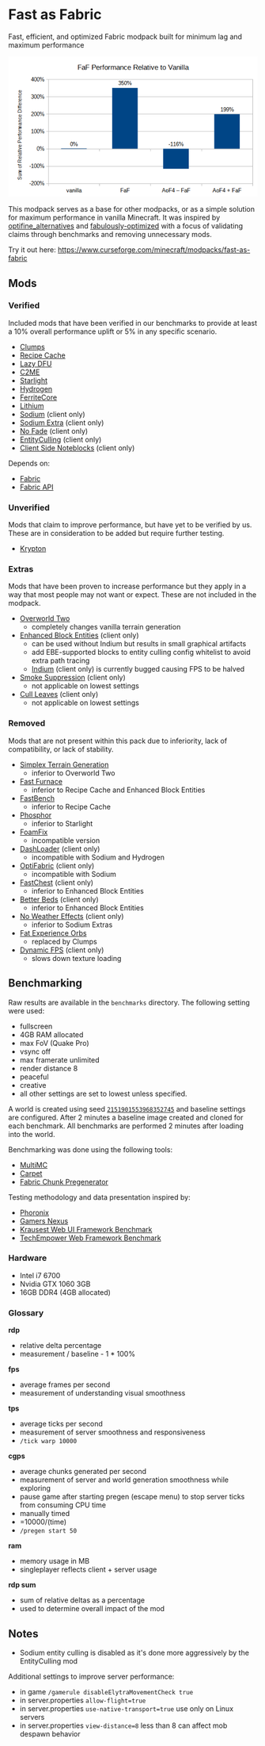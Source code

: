 # Fast as Fabric

Fast, efficient, and optimized Fabric modpack built for minimum lag and maximum performance

![](benchmarks/1.17.0-a-rdp.png)

This modpack serves as a base for other modpacks, or as a simple solution for maximum performance in vanilla Minecraft. It was inspired by [optifine_alternatives](https://gist.github.com/LambdAurora/1f6a4a99af374ce500f250c6b42e8754) and [fabulously-optimized](
https://www.curseforge.com/minecraft/modpacks/fabulously-optimized) with a focus of validating claims through benchmarks and removing unnecessary mods. 

Try it out here: https://www.curseforge.com/minecraft/modpacks/fast-as-fabric

## Mods

### Verified

Included mods that have been verified in our benchmarks to provide at least a 10% overall performance uplift or 5% in any specific scenario.

- [Clumps](https://www.curseforge.com/minecraft/mc-mods/clumps)
- [Recipe Cache](https://www.curseforge.com/minecraft/mc-mods/recipe-cache)
- [Lazy DFU](https://www.curseforge.com/minecraft/mc-mods/lazydfu)
- [C2ME](https://github.com/ishlandbukkit/C2ME-fabric)
- [Starlight](https://github.com/Spottedleaf/Starlight)
- [Hydrogen](https://modrinth.com/mod/hydrogen)
- [FerriteCore](https://www.curseforge.com/minecraft/mc-mods/ferritecore-fabric)
- [Lithium](https://www.curseforge.com/minecraft/mc-mods/lithium)
- [Sodium](https://www.curseforge.com/minecraft/mc-mods/sodium) (client only)
- [Sodium Extra](https://www.curseforge.com/minecraft/mc-mods/sodium-extra) (client only)
- [No Fade](https://www.curseforge.com/minecraft/mc-mods/no-fade) (client only)
- [EntityCulling](https://www.curseforge.com/minecraft/mc-mods/entityculling) (client only)
- [Client Side Noteblocks](https://www.curseforge.com/minecraft/mc-mods/client-side-noteblocks) (client only)

Depends on:

- [Fabric](https://fabricmc.net/)
- [Fabric API](https://www.curseforge.com/minecraft/mc-mods/fabric-api)

### Unverified

Mods that claim to improve performance, but have yet to be verified by us. These are in consideration to be added but require further testing.

- [Krypton](https://www.curseforge.com/minecraft/mc-mods/krypton)

### Extras

Mods that have been proven to increase performance but they apply in a way that most people may not want or expect. These are not included in the modpack.

- [Overworld Two](https://www.curseforge.com/minecraft/mc-mods/overworld-two)
    - completely changes vanilla terrain generation
- [Enhanced Block Entities](https://modrinth.com/mod/ebe) (client only)
    - can be used without Indium but results in small graphical artifacts
    - add EBE-supported blocks to entity culling config whitelist to avoid extra path tracing
    - [Indium](https://github.com/comp500/Indium) (client only) is currently bugged causing FPS to be halved
- [Smoke Suppression](https://www.curseforge.com/minecraft/mc-mods/smoke-suppression) (client only)
    - not applicable on lowest settings
- [Cull Leaves](https://www.curseforge.com/minecraft/mc-mods/cull-leaves) (client only)
    - not applicable on lowest settings

### Removed

Mods that are not present within this pack due to inferiority, lack of compatibility, or lack of stability.


- [Simplex Terrain Generation](https://www.curseforge.com/minecraft/mc-mods/simplex-terrain-generation)
    - inferior to Overworld Two
- [Fast Furnace](https://www.curseforge.com/minecraft/mc-mods/fast-furnace-for-fabric)
    - inferior to Recipe Cache and Enhanced Block Entities
- [FastBench](https://www.curseforge.com/minecraft/mc-mods/fastbench-for-fabric)
    - inferior to Recipe Cache
- [Phosphor](https://www.curseforge.com/minecraft/mc-mods/phosphor)
    - inferior to Starlight
- [Foam​Fix](https://www.curseforge.com/minecraft/mc-mods/foamfix-optimization-mod)
    - incompatible version
- [DashLoader](https://www.curseforge.com/minecraft/mc-mods/dashloader) (client only)
    - incompatible with Sodium and Hydrogen
- [OptiFabric](https://www.curseforge.com/minecraft/mc-mods/optifabric) (client only)
    - incompatible with Sodium
- [FastChest](https://www.curseforge.com/minecraft/mc-mods/fastchest) (client only)
    - inferior to Enhanced Block Entities
- [Better Beds](https://www.curseforge.com/minecraft/mc-mods/better-beds) (client only)
    - inferior to Enhanced Block Entities
- [No Weather Effects](https://www.curseforge.com/minecraft/mc-mods/no-weather-effects) (client only)
    - inferior to Sodium Extras
- [Fat Experience Orbs](https://www.curseforge.com/minecraft/mc-mods/fat-experience-orbs)
    - replaced by Clumps
- [Dynamic FPS](https://www.curseforge.com/minecraft/mc-mods/dynamic-fps) (client only)
    - slows down texture loading

## Benchmarking

Raw results are available in the `benchmarks` directory. The following setting were used:

- fullscreen
- 4GB RAM allocated
- max FoV (Quake Pro)
- vsync off
- max framerate unlimited
- render distance 8
- peaceful
- creative
- all other settings are set to lowest unless specified.

A world is created using seed [`2151901553968352745`](https://www.reddit.com/r/Minecraft/hthrmk) and baseline settings are configured. After 2 minutes a baseline image created and cloned for each benchmark. All benchmarks are performed 2 minutes after loading into the world.

Benchmarking was done using the following tools:

- [MultiMC](https://multimc.org)
- [Carpet](https://www.curseforge.com/minecraft/mc-mods/carpet)
- [Fabric Chunk Pregenerator](https://www.curseforge.com/minecraft/mc-mods/chunk-pregenerator-fabric)

Testing methodology and data presentation inspired by:

- [Phoronix](https://www.phoronix.com)
- [Gamers Nexus](https://www.gamersnexus.net)
- [Krausest Web UI Framework Benchmark](https://krausest.github.io/js-framework-benchmark)
- [TechEmpower Web Framework Benchmark](https://www.techempower.com/benchmarks)

### Hardware

- Intel i7 6700
- Nvidia GTX 1060 3GB
- 16GB DDR4 (4GB allocated)

### Glossary

**rdp**

- relative delta percentage
- measurement / baseline - 1 * 100%

**fps**

- average frames per second
- measurement of understanding visual smoothness

**tps**

- average ticks per second
- measurement of server smoothness and responsiveness
- `/tick warp 10000`

**cgps**

- average chunks generated per second
- measurement of server and world generation smoothness while exploring
- pause game after starting pregen (escape menu) to stop server ticks from consuming CPU time
- manually timed
- =10000/(time)
- `/pregen start 50`

**ram**

- memory usage in MB
- singleplayer reflects client + server usage

**rdp sum**

- sum of relative deltas as a percentage
- used to determine overall impact of the mod

## Notes

- Sodium entity culling is disabled as it's done more aggressively by the EntityCulling mod

Additional settings to improve server performance:

- in game `/gamerule disableElytraMovementCheck true`
- in server.properties `allow-flight=true`
- in server.properties `use-native-transport=true` use only on Linux servers
- in server.properties `view-distance=8` less than 8 can affect mob despawn behavior